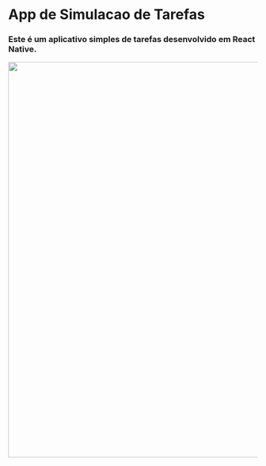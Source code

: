 # App de Simulacao de Tarefas

### Este é um aplicativo simples de tarefas desenvolvido em React Native.


<div style="justify-content: center">
  <img height="800em" width="auto" src="https://github.com/Adriano2607/AppTarefas/assets/110434219/52783166-5110-42e2-b727-8f5a9336fe71)https://github.com/Adriano2607/AppTarefas/assets/110434219/52783166-5110-42e2-b727-8f5a9336fe71">
</div>
